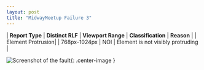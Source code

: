 ```yaml
---
layout: post
title: "MidwayMeetup Failure 3"
---
```

| **Report Type** | **Distinct RLF** | **Viewport Range** | **Classification** | **Reason** |
| Element Protrusion|  | 768px-1024px | NOI | Element is not visibly protruding | 

![Screenshot of the fault](../../../assets/images/MidwayMeetup/fault3/overflow-Width896.png){: .center-image }